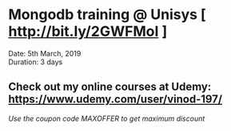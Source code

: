 # Mongodb training @ Unisys [ http://bit.ly/2GWFMoI ]

Date: 5th March, 2019<br />
Duration: 3 days


## Check out my online courses at Udemy: https://www.udemy.com/user/vinod-197/

*Use the coupon code MAXOFFER to get maximum discount*